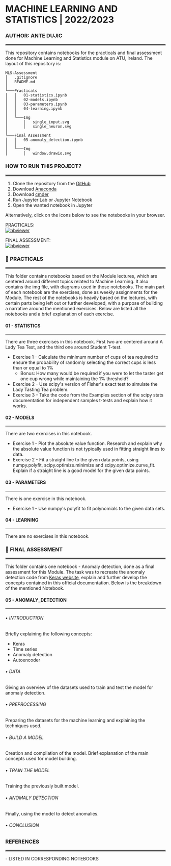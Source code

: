 # MACHINE LEARNING AND STATISTICS | 2022/2023
### AUTHOR: ANTE DUJIC
<hr style="border:2px solid gray"> </hr>

This repository contains notebooks for the practicals and final assessment done for Machine Learning and Statistics module on ATU, Ireland. The layout of this repository is:

```
MLS-Assessment
│   .gitignore
│   README.md                   
│
└───Practicals
│   │   01-statistics.ipynb
│   │   02-models.ipynb
│   │   03-parameters.ipynb
│   │   04-learning.ipynb
│   │   
│   └───Img                     
│       │   single_input.svg
│       │   single_neuron.svg
│   
└───Final Assessment
│   │   05-anomaly_detection.ipynb
│   │   
│   └───Img                     
│       │   window.drawio.svg
```


### HOW TO RUN THIS PROJECT?
<hr style="border:2px solid gray"> </hr>

1. Clone the repository from the [GitHub](https://github.com/AnteDujic/MLS-Assessment)
2. Download [Anaconda](https://docs.anaconda.com/anaconda/install/windows/)
3. Download [cmder](https://cmder.app/)
4. Run Jupyter Lab or Jupyter Notebook
5. Open the wanted notebook in Jupyter

Alternatively, click on the icons below to see the notebooks in your browser.

PRACTICALS: <br>
[![nbviewer](https://raw.githubusercontent.com/jupyter/design/master/logos/Badges/nbviewer_badge.svg)](https://nbviewer.org/github/AnteDujic/MLS-Assessment/tree/3f84494fd49003a0d2e0f0d3f84f73c8236d085b/Practicals/)

FINAL ASSESSMENT: <br>
[![nbviewer](https://raw.githubusercontent.com/jupyter/design/master/logos/Badges/nbviewer_badge.svg)](https://nbviewer.org/github/AnteDujic/MLS-Assessment/tree/3f84494fd49003a0d2e0f0d3f84f73c8236d085b/Final%20Assessment/)
    
    
### :file_folder: PRACTICALS
<hr style="border:2px solid gray"> </hr>

This folder contains notebooks based on the Module lectures, which are centered around different topics related to Machine Learning. It also contains the img file, with diagrams used in those notebooks. The main part of each notebook are the exercises, done as weekly assignments for the Module. The rest of the notebooks is heavily based on the lectures, with certain parts being left out or further developed, with a purpose of building a narrative around the mentioned exercises. Below are listed all the notebooks and a brief explanation of each exercise.

#### 01 - STATISTICS
***

There are three exercises in this notebook. First two are centered around A Lady Tea Test, and the third one around Student T-test.
- Exercise 1 - Calculate the minimum number of cups of tea required to ensure the probability of randomly selecting the correct cups is less than or equal to 1%
    - Bonus: How many would be required if you were to let the taster get one cup wrong while maintaining the 1% threshold?
- Exercise 2 - Use scipy's version of Fisher's exact test to simulate the Lady Tasting Tea problem.
- Exercise 3 - Take the code from the Examples section of the scipy stats documentation for independent samples t-tests and explain how it works.

#### 02 - MODELS
***

There are two exercises in this notebook.

- Exercise 1 - Plot the absolute value function. Research and explain why the absolute value function is not typically used in fitting straight lines to data.
- Exercise 2 - Fit a straight line to the given data points, using numpy.polyfit, scipy.optimize.minimize and scipy.optimize.curve_fit. Explain if a straight line is a good model for the given data points.

#### 03 - PARAMETERS
***

There is one exercise in this notebook.

- Exercise 1 - Use numpy's polyfit to fit polynomials to the given data sets.

#### 04 - LEARNING
***

There are no exercises in this notebook.

### :file_folder: FINAL ASSESSMENT
<hr style="border:2px solid gray"> </hr>

This folder contains one notebook - Anomaly detection, done as a final assessment for this Module. The task was to recreate the anomaly detection code from [Keras website](https://keras.io/examples/timeseries/timeseries_anomaly_detection/), explain and further develop the concepts contained in this official documentation. Below is the breakdown of the mentioned Notebook.

#### 05 - ANOMALY_DETECTION
***
###### • INTRODUCTION
Briefly explaining the following concepts:
 - Keras
 - Time series
 - Anomaly detection
 - Autoencoder
 
######  • DATA
Giving an overview of the datasets used to train and test the model for anomaly detection.

###### • PREPROCESSING
Preparing the datasets for the machine learning and explaining the techniques used.

###### • BUILD A MODEL
Creation and compilation of the model. Brief explanation of the main concepts used for model building.

###### • TRAIN THE MODEL
Training the previously built model.

###### • ANOMALY DETECTION
Finally, using the model to detect anomalies.

###### • CONCLUSION


### REFERENCES
<hr style="border:2px solid gray"> </hr>
- LISTED IN CORRESPONDING NOTEBOOKS